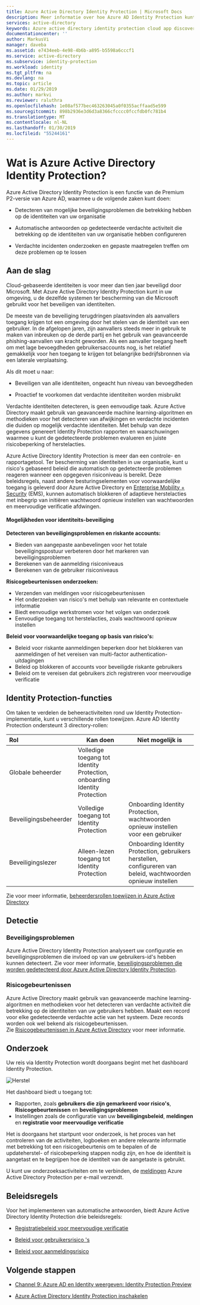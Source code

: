 ```yaml
---
title: Azure Active Directory Identity Protection | Microsoft Docs
description: Meer informatie over hoe Azure AD Identity Protection kunt u de mogelijkheid van een aanvaller misbruik te maken van een apparaat of aangetaste identiteit en beveiliging van een identiteit of een apparaat dat eerder is verdacht of bekend is dat inbreuk worden gepleegd beperken.
services: active-directory
keywords: Azure active directory identity protection cloud app discovery, toepassingen, beveiliging, risico's, risiconiveau, beveiligingsproblemen, beveiligingsbeleid beheren
documentationcenter: ''
author: MarkusVi
manager: daveba
ms.assetid: e7434eeb-4e98-4b6b-a895-b5598a6cccf1
ms.service: active-directory
ms.subservice: identity-protection
ms.workload: identity
ms.tgt_pltfrm: na
ms.devlang: na
ms.topic: article
ms.date: 01/29/2019
ms.author: markvi
ms.reviewer: raluthra
ms.openlocfilehash: 1e08af577bec463263045a0f0355acffaad5e599
ms.sourcegitcommit: 898b2936e3d6d3a8366cfcccc0fccfdb0fc781b4
ms.translationtype: MT
ms.contentlocale: nl-NL
ms.lasthandoff: 01/30/2019
ms.locfileid: "55244161"
---
```

# <a name="what-is-azure-active-directory-identity-protection"></a>Wat is Azure Active Directory Identity Protection?

Azure Active Directory Identity Protection is een functie van de Premium P2-versie van Azure AD, waarmee u de volgende zaken kunt doen:

- Detecteren van mogelijke beveiligingsproblemen die betrekking hebben op de identiteiten van uw organisatie

- Automatische antwoorden op gedetecteerde verdachte activiteit die betrekking op de identiteiten van uw organisatie hebben configureren  

- Verdachte incidenten onderzoeken en gepaste maatregelen treffen om deze problemen op te lossen   


## <a name="get-started"></a>Aan de slag

Cloud-gebaseerde identiteiten is voor meer dan tien jaar beveiligd door Microsoft. Met Azure Active Directory Identity Protection kunt in uw omgeving, u de dezelfde systemen ter bescherming van die Microsoft gebruikt voor het beveiligen van identiteiten.

De meeste van de beveiliging terugdringen plaatsvinden als aanvallers toegang krijgen tot een omgeving door het stelen van de identiteit van een gebruiker. In de afgelopen jaren, zijn aanvallers steeds meer in gebruik te maken van inbreuken op de derde partij en het gebruik van geavanceerde phishing-aanvallen van kracht geworden. Als een aanvaller toegang heeft om met lage bevoegdheden gebruikersaccounts nog, is het relatief gemakkelijk voor hen toegang te krijgen tot belangrijke bedrijfsbronnen via een laterale verplaatsing.

Als dit moet u naar:

- Beveiligen van alle identiteiten, ongeacht hun niveau van bevoegdheden

- Proactief te voorkomen dat verdachte identiteiten worden misbruikt

Verdachte identiteiten detecteren, is geen eenvoudige taak. Azure Active Directory maakt gebruik van geavanceerde machine learning-algoritmen en methodieken voor het detecteren van afwijkingen en verdachte incidenten die duiden op mogelijk verdachte identiteiten. Met behulp van deze gegevens genereert Identity Protection rapporten en waarschuwingen waarmee u kunt de gedetecteerde problemen evalueren en juiste risicobeperking of herstelacties.

Azure Active Directory Identity Protection is meer dan een controle- en rapportagetool. Ter bescherming van identiteiten in uw organisatie, kunt u risico's gebaseerd beleid die automatisch op gedetecteerde problemen reageren wanneer een opgegeven risiconiveau is bereikt. Deze beleidsregels, naast andere besturingselementen voor voorwaardelijke toegang is geleverd door Azure Active Directory en [Enterprise Mobility + Security](https://docs.microsoft.com/enterprise-mobility-security/) (EMS), kunnen automatisch blokkeren of adaptieve herstelacties met inbegrip van initiëren wachtwoord opnieuw instellen van wachtwoorden en meervoudige verificatie afdwingen.


#### <a name="identity-protection-capabilities"></a>Mogelijkheden voor identiteits-beveiliging

**Detecteren van beveiligingsproblemen en riskante accounts:**  

* Bieden van aangepaste aanbevelingen voor het totale beveiligingspostuur verbeteren door het markeren van beveiligingsproblemen
* Berekenen van de aanmelding risiconiveaus
* Berekenen van de gebruiker risiconiveaus


**Risicogebeurtenissen onderzoeken:**

* Verzenden van meldingen voor risicogebeurtenissen
* Het onderzoeken van risico's met behulp van relevante en contextuele informatie
* Biedt eenvoudige werkstromen voor het volgen van onderzoek
* Eenvoudige toegang tot herstelacties, zoals wachtwoord opnieuw instellen

**Beleid voor voorwaardelijke toegang op basis van risico's:**

* Beleid voor riskante aanmeldingen beperken door het blokkeren van aanmeldingen of het vereisen van multi-factor authentication-uitdagingen
* Beleid op blokkeren of accounts voor beveiligde riskante gebruikers
* Beleid om te vereisen dat gebruikers zich registreren voor meervoudige verificatie



## <a name="identity-protection-roles"></a>Identity Protection-functies

Om taken te verdelen de beheeractiviteiten rond uw Identity Protection-implementatie, kunt u verschillende rollen toewijzen. Azure AD Identity Protection ondersteunt 3 directory-rollen:

| Rol                         | Kan doen                          | Niet mogelijk is
| :--                          | ---                                |  ---   |
| Globale beheerder         | Volledige toegang tot Identity Protection, onboarding Identity Protection| |
| Beveiligingsbeheerder       | Volledige toegang tot Identity Protection | Onboarding Identity Protection, wachtwoorden opnieuw instellen voor een gebruiker |
| Beveiligingslezer              | Alleen-lezen toegang tot Identity Protection | Onboarding Identity Protection, gebruikers herstellen, configureren van beleid, wachtwoorden opnieuw instellen |




Zie voor meer informatie, [beheerdersrollen toewijzen in Azure Active Directory](../users-groups-roles/directory-assign-admin-roles.md)



## <a name="detection"></a>Detectie

### <a name="vulnerabilities"></a>Beveiligingsproblemen

Azure Active Directory Identity Protection analyseert uw configuratie en beveiligingsproblemen die invloed op van uw gebruikers-id's hebben kunnen detecteert. Zie voor meer informatie, [beveiligingsproblemen die worden gedetecteerd door Azure Active Directory Identity Protection](vulnerabilities.md).

### <a name="risk-events"></a>Risicogebeurtenissen

Azure Active Directory maakt gebruik van geavanceerde machine learning-algoritmen en methodieken voor het detecteren van verdachte activiteit die betrekking op de identiteiten van uw gebruikers hebben. Maakt een record voor elke gedetecteerde verdachte actie van het systeem. Deze records worden ook wel bekend als risicogebeurtenissen.  
Zie [Risicogebeurtenissen in Azure Active Directory](../active-directory-identity-protection-risk-events.md) voor meer informatie.


## <a name="investigation"></a>Onderzoek

Uw reis via Identity Protection wordt doorgaans begint met het dashboard Identity Protection.

![Herstel](./media/overview/1000.png "herstel")

Het dashboard biedt u toegang tot:

* Rapporten, zoals **gebruikers die zijn gemarkeerd voor risico's**, **Risicogebeurtenissen** en **beveiligingsproblemen**
* Instellingen zoals de configuratie van uw **beveiligingsbeleid**, **meldingen** en **registratie voor meervoudige verificatie**

Het is doorgaans het startpunt voor onderzoek, is het proces van het controleren van de activiteiten, logboeken en andere relevante informatie met betrekking tot een risicogebeurtenis om te bepalen of de updateherstel- of risicobeperking stappen nodig zijn, en hoe de identiteit is aangetast en te begrijpen hoe de identiteit van de aangetaste is gebruikt.

U kunt uw onderzoeksactiviteiten om te verbinden, de [meldingen](notifications.md) Azure Active Directory Protection per e-mail verzendt.



## <a name="policies"></a>Beleidsregels

Voor het implementeren van automatische antwoorden, biedt Azure Active Directory Identity Protection drie beleidsregels:

- [Registratiebeleid voor meervoudige verificatie](howto-mfa-policy.md)

- [Beleid voor gebruikersrisico 's](howto-user-risk-policy.md)

- [Beleid voor aanmeldingsrisico](howto-sign-in-risk-policy.md)


## <a name="next-steps"></a>Volgende stappen

- [Channel 9: Azure AD en Identity weergeven: Identity Protection Preview](https://channel9.msdn.com/Series/Azure-AD-Identity/Azure-AD-and-Identity-Show-Identity-Protection-Preview)

- [Azure Active Directory Identity Protection inschakelen](enable.md)

